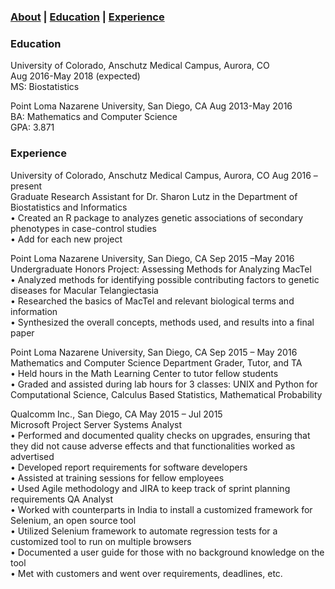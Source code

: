 ### [About](https://athwing.github.io)  |  [Education](https://athwing.github.io/education) |  [Experience](https://athwing.github.io/experience)

### Education
University of Colorado, Anschutz Medical Campus, Aurora, CO  
Aug 2016-May 2018 (expected)  
MS: Biostatistics

Point Loma Nazarene University, San Diego, CA	Aug 2013-May 2016  
BA: Mathematics and Computer Science  
GPA: 3.871

### Experience
University of Colorado, Anschutz Medical Campus, Aurora, CO	Aug 2016 –present  
Graduate Research Assistant for Dr. Sharon Lutz in the Department of Biostatistics and Informatics  
•	Created an R package to analyzes genetic associations of secondary phenotypes in case-control studies  
•	Add for each new project

Point Loma Nazarene University, San Diego, CA	Sep 2015 –May 2016  
Undergraduate Honors Project: Assessing Methods for Analyzing MacTel  
•	Analyzed methods for identifying possible contributing factors to genetic diseases for Macular Telangiectasia  
•	Researched the basics of MacTel and relevant biological terms and information  
•	Synthesized the overall concepts, methods used, and results into a final paper 

Point Loma Nazarene University, San Diego, CA	Sep 2015 – May 2016  
Mathematics and Computer Science Department Grader, Tutor, and TA  
•	Held hours in the Math Learning Center to tutor fellow students  
•	Graded and assisted during lab hours for 3 classes: UNIX and Python for Computational Science, Calculus Based Statistics, Mathematical Probability

Qualcomm Inc., San Diego, CA	May 2015 – Jul 2015  
Microsoft Project Server Systems Analyst  
•	Performed and documented quality checks on upgrades, ensuring that they did not cause adverse effects and that functionalities worked as advertised  
•	Developed report requirements for software developers  
•	Assisted at training sessions for fellow employees  
•	Used Agile methodology and JIRA to keep track of sprint planning requirements
QA Analyst  
•	Worked with counterparts in India to install a customized framework for Selenium, an open source tool  
•	Utilized Selenium framework to automate regression tests for a customized tool to run on multiple browsers  
•	Documented a user guide for those with no background knowledge on the tool  
•	Met with customers and went over requirements, deadlines, etc. 


